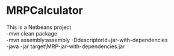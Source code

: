 # MRPCalculator
This is a Netbeans project\
-mvn clean package\
-mvn assembly:assembly -DdescriptorId=jar-with-dependencies\
-java -jar target\MRP-jar-with-dependencies.jar
